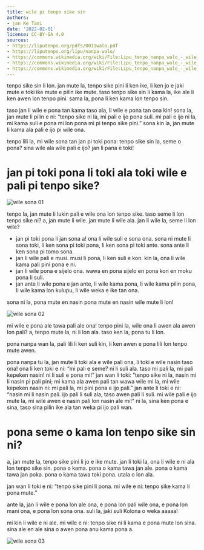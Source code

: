 ```yaml
---
title: wile pi tenpo sike sin
authors:
- jan Ke Tami
date: '2022-02-01'
license: CC-BY-SA 4.0
sources:
- https://liputenpo.org/pdfs/0011walo.pdf
- https://liputenpo.org/lipu/nanpa-walo/
- https://commons.wikimedia.org/wiki/File:Lipu_tenpo_nanpa_walo_-_wile_sona_01.png
- https://commons.wikimedia.org/wiki/File:Lipu_tenpo_nanpa_walo_-_wile_sona_02.png
- https://commons.wikimedia.org/wiki/File:Lipu_tenpo_nanpa_walo_-_wile_sona_03.png
---
```


tenpo sike sin li lon. jan mute la, tenpo sike pini li ken ike, li ken jo e jaki mute e toki ike mute e pilin ike mute. taso tenpo sike sin li kama la, ike ale li ken awen lon tenpo pini. sama la, pona li ken kama lon tenpo sin.

taso jan li wile e pona tan kama taso ala, li wile e pona tan ona kin! sona la, jan mute li pilin e ni: “tenpo sike ni la, mi pali e ijo pona suli. mi pali e ijo ni la, mi kama suli e pona mi lon pona mi pi tenpo sike pini.” sona kin la, jan mute li kama ala pali e ijo pi wile ona.

tenpo lili la, mi wile sona tan jan pi toki pona: tenpo sike sin la, seme o pona? sina wile ala wile pali e ijo? jan li pana e toki!

# jan pi toki pona li toki ala toki wile e pali pi tenpo sike?

![wile sona 01](https://upload.wikimedia.org/wikipedia/commons/c/c3/Lipu_tenpo_nanpa_walo_-_wile_sona_01.png)

tenpo la, jan mute li lukin pali e wile ona lon tenpo sike. taso seme li lon tenpo sike ni? a, jan mute li wile. jan mute li wile ala. jan li wile la, seme li lon wile?

- jan pi toki pona li jan sona a! ona li wile suli e sona ona. sona ni mute li sona toki, li ken sona pi toki pona, li ken sona pi toki ante. sona ante li ken sona pi tomo sona.
- jan li wile pali e musi. musi li pona, li ken suli e kon. kin la, ona li wile kama pali pini pona e ni.
- jan li wile pona e sijelo ona. wawa en pona sijelo en pona kon en moku pona li suli.
- jan ante li wile pona e jan ante, li wile kama pona, li wile kama pilin pona, li wile kama lon kulupu, li wile weka e ike tan ona.

sona ni la, pona mute en nasin pona mute en nasin wile mute li lon!

![wile sona 02](https://upload.wikimedia.org/wikipedia/commons/7/7d/Lipu_tenpo_nanpa_walo_-_wile_sona_02.png)

mi wile e pona ale tawa pali ale ona! tenpo pini la, wile ona li awen ala awen lon pali? a, tenpo mute la, ni li lon ala. taso ken la, pona tu li lon.

pona nanpa wan la, pali lili li ken suli kin, li ken awen e pona lili lon tenpo mute awen.

pona nanpa tu la, jan mute li toki ala e wile pali ona, li toki e wile nasin taso ona! ona li ken toki e ni: “mi pali e seme? ni li suli ala. taso mi pali la, mi pali kepeken nasin! ni li suli e pona mi!” jan wan li toki: “tenpo sike ni la, nasin mi li nasin pi pali pini; mi kama ala awen pali tan wawa wile mi la, mi wile kepeken nasin ni: mi pali la, mi pini pona e ijo pali.” jan ante li toki e ni: “nasin mi li nasin pali. ijo pali li suli ala, taso awen pali li suli. mi wile pali e ijo mute la, mi wile awen e nasin pali lon nasin ale mi!” ni la, sina ken pona e sina, taso sina pilin ike ala tan weka pi ijo pali wan.

# pona seme o kama lon tenpo sike sin ni?

a, jan mute la, tenpo sike pini li jo e ike mute. jan li toki la, ona li wile e ni ala lon tenpo sike sin. pona o kama. pona o kama tawa jan ale. pona o kama tawa jan poka. pona o kama tawa toki pona. utala o lon ala.

jan wan li toki e ni: “tenpo sike pini li pona. mi wile e ni: tenpo sike kama li pona mute.”

ante la, jan li wile e pona lon ale ona, e pona lon pali wile ona, e pona lon mani ona, e pona lon sona ona. suli la, jaki suli Kolona o weka aaaaa!

mi kin li wile e ni ale. mi wile e ni: tenpo sike ni li kama e pona mute lon sina. sina ale en ale sina o awen pona anu kama pona a.

![wile sona 03](https://upload.wikimedia.org/wikipedia/commons/f/f3/Lipu_tenpo_nanpa_walo_-_wile_sona_03.png)